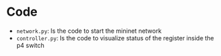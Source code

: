 # Code
- `network.py`: Is the code to start the mininet network 
- `controller.py`: Is the code to visualize status of the register inside the p4 switch 